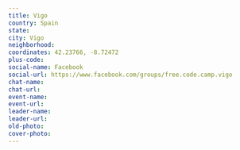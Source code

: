 ```yaml
---
title: Vigo
country: Spain
state: 
city: Vigo
neighborhood: 
coordinates: 42.23766, -8.72472
plus-code:
social-name: Facebook
social-url: https://www.facebook.com/groups/free.code.camp.vigo
chat-name:
chat-url:
event-name:
event-url:
leader-name:
leader-url:
old-photo: 
cover-photo:
---
```

